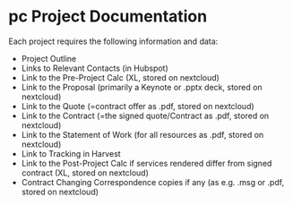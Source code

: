 <!-- TITLE: Documentation -->
<!-- SUBTITLE: A Quick Summary of Necessary Documentation -->

# pc Project Documentation

Each project requires the following information and data: 
- Project Outline
- Links to Relevant Contacts (in Hubspot)
- Link to the Pre-Project Calc (XL, stored on nextcloud)
- Link to the Proposal (primarily a Keynote or .pptx deck, stored on nextcloud)
- Link to the Quote (=contract offer as .pdf, stored on nextcloud)
- Link to the Contract (=the signed quote/Contract as .pdf, stored on nextcloud)
- Link to the Statement of Work (for all resources as .pdf, stored on nextcloud)
- Link to Tracking in Harvest
- Link to the Post-Project Calc if services rendered differ from signed contract (XL, stored on nextcloud)
- Contract Changing Correspondence copies if any (as e.g. .msg or .pdf, stored on nextcloud)
